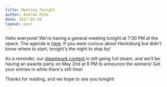 ```yaml
---
title: Meeting Tonight
author: Andrew Mike
date: 2017-04-18
layout: post
---
```


Hello everyone!  We're having a general meeting tonight at 7:30 PM at the space. The agenda is [here](https://wiki.hacksburg.org/meetings:2017-04-18_general_meeting). If you were curious about Hacksburg but didn't know where to start, tonight's the night to stop by!

As a reminder, our [steampunk contest](https://wiki.hacksburg.org/events:2017:steam_punk_contest) is still going full steam, and we'll be having an awards party on May 2nd at 8 PM to announce the winners! Get your entries in while there's still time!

Thanks for reading, and we hope to see you tonight!
